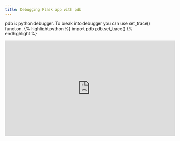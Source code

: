 ```yaml
---
title: Debugging Flask app with pdb
---
```


pdb is python debugger. To break into debugger you can use set_trace() function.
{% highlight python %}
import pdb
pdb.set_trace()
{% endhighlight %}

<iframe width="560" height="315" src="https://www.youtube.com/embed/9Ba1F6PCHw8" frameborder="0" allowfullscreen=""></iframe>
